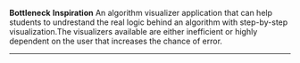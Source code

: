 **Bottleneck**
**Inspiration**
An algorithm visualizer application that can help students to undrestand the real logic behind an algorithm with step-by-step visualization.The visualizers available are either inefficient or highly dependent on the user that increases the chance of error.
***
